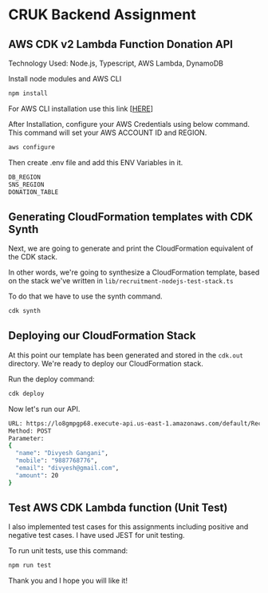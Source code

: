 # CRUK Backend Assignment

## AWS CDK v2 Lambda Function Donation API

Technology Used: Node.js, Typescript, AWS Lambda, DynamoDB

Install node modules and AWS CLI 

```bash
npm install
```

For AWS CLI installation use this link [[HERE](https://awscli.amazonaws.com/AWSCLIV2.pkg)]

After Installation, configure your AWS Credentials using below command. This command will set your AWS ACCOUNT ID and REGION.

```bash
aws configure
```

Then create .env file and add this ENV Variables in it.

```bash
DB_REGION
SNS_REGION
DONATION_TABLE
```

## Generating CloudFormation templates with CDK Synth

Next, we are going to generate and print the CloudFormation equivalent of the CDK stack.

In other words, we're going to synthesize a CloudFormation template, based on the stack we've written in ``lib/recruitment-nodejs-test-stack.ts``

To do that we have to use the synth command.

```bash 
cdk synth
```


## Deploying our CloudFormation Stack

At this point our template has been generated and stored in the ``cdk.out`` directory. We're ready to deploy our CloudFormation stack.

Run the deploy command:

```bash 
cdk deploy
```

Now let's run our API.

```bash
URL: https://lo8gmpgp68.execute-api.us-east-1.amazonaws.com/default/RecruitmentNodejsTestStac-donationFunctionE704864B-lQHwJ0VHiRqc
Method: POST
Parameter: 
{
  "name": "Divyesh Gangani",
  "mobile": "9887768776",
  "email": "divyesh@gmail.com",
  "amount": 20
}
```


## Test AWS CDK Lambda function (Unit Test)

I also implemented test cases for this assignments including positive and negative test cases. I have used JEST for unit testing.

To run unit tests, use this command:

```bash
npm run test
```

Thank you and I hope you will like it!
